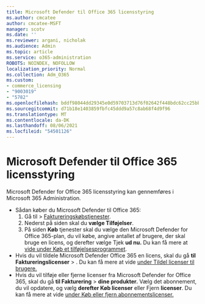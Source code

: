 ```yaml
---
title: Microsoft Defender til Office 365 licensstyring
ms.author: cmcatee
author: cmcatee-MSFT
manager: scotv
ms.date: ''
ms.reviewer: argani, nicholak
ms.audience: Admin
ms.topic: article
ms.service: o365-administration
ROBOTS: NOINDEX, NOFOLLOW
localization_priority: Normal
ms.collection: Adm_O365
ms.custom:
- commerce_licensing
- "9003019"
- "5782"
ms.openlocfilehash: bddf98044dd29345e0d59703713d76f02642f448bdc62cc25bb356933d524f21
ms.sourcegitcommit: d71b18e1403859fbfc45ddd9a57c8ab68f4d9f96
ms.translationtype: MT
ms.contentlocale: da-DK
ms.lasthandoff: 08/06/2021
ms.locfileid: "54501126"
---
```

# <a name="microsoft-defender-for-office-365-license-management"></a>Microsoft Defender til Office 365 licensstyring

Microsoft Defender for Office 365 licensstyring kan gennemføres i Microsoft 365 Administration.

- Sådan køber du Microsoft Defender til Office 365:
    1. Gå til  >  [Faktureringskøbstjenester](https://go.microsoft.com/fwlink/p/?linkid=868433).
    2. Nederst på siden skal du **vælge Tilføjelser**.
    3. På siden **Køb** tjenester skal du vælge den Microsoft Defender for Office 365-plan, du vil købe, angive antallet af brugere, der skal bruge en licens, og derefter vælge Tjek **ud nu.** Du kan få mere at [vide under Køb et tilføjelsesprogrammet](/microsoft-365/commerce/buy-or-edit-an-add-on).
- Hvis du vil tildele Microsoft Defender Office 365 en licens, skal du gå **til Faktureringslicenser**  >  . Du kan få mere at vide [under Tildel licenser til brugere.](/microsoft-365/admin/manage/assign-licenses-to-users)
- Hvis du vil tilføje eller fjerne licenser fra Microsoft Defender for Office 365, skal du gå **til Fakturering**  >  **dine produkter.** Vælg det abonnement, du vil opdatere, og vælg **derefter Køb licenser** eller Fjern **licenser**. Du kan få mere at vide [under Køb eller fjern abonnementslicenser.](/microsoft-365/commerce/licenses/buy-licenses)